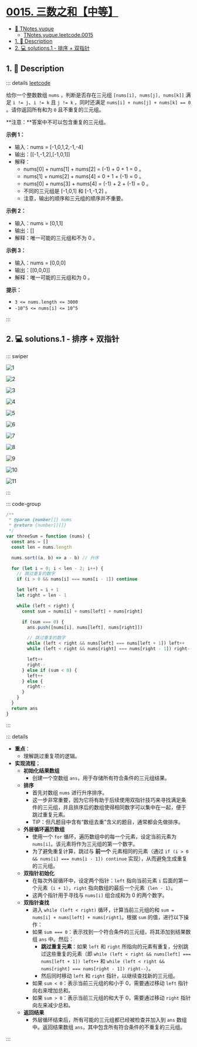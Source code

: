 # [0015. 三数之和【中等】](https://github.com/Tdahuyou/TNotes.leetcode/tree/main/notes/0015.%20%E4%B8%89%E6%95%B0%E4%B9%8B%E5%92%8C%E3%80%90%E4%B8%AD%E7%AD%89%E3%80%91)

<!-- region:toc -->

- [📂 TNotes.yuque](https://www.yuque.com/tdahuyou/tnotes.yuque/)
  - [TNotes.yuque.leetcode.0015](https://www.yuque.com/tdahuyou/tnotes.yuque/leetcode.0015)
- [1. 📝 Description](#1--description)
- [2. 💻 solutions.1 - 排序 + 双指针](#2--solutions1---排序--双指针)

<!-- endregion:toc -->

## 1. 📝 Description

::: details [leetcode](https://leetcode.cn/problems/3sum/description/)

给你一个整数数组 `nums` ，判断是否存在三元组 `[nums[i], nums[j], nums[k]]` 满足 `i != j`、`i != k` 且 `j != k` ，同时还满足 `nums[i] + nums[j] + nums[k] == 0` 。请你返回所有和为 `0` 且不重复的三元组。

**注意：**答案中不可以包含重复的三元组。

**示例 1：**

- 输入：nums = [-1,0,1,2,-1,-4]
- 输出：[[-1,-1,2],[-1,0,1]]
- 解释：
  - nums[0] + nums[1] + nums[2] = (-1) + 0 + 1 = 0 。
  - nums[1] + nums[2] + nums[4] = 0 + 1 + (-1) = 0 。
  - nums[0] + nums[3] + nums[4] = (-1) + 2 + (-1) = 0 。
  - 不同的三元组是 [-1,0,1] 和 [-1,-1,2] 。
  - 注意，输出的顺序和三元组的顺序并不重要。

**示例 2：**

- 输入：nums = [0,1,1]
- 输出：[]
- 解释：唯一可能的三元组和不为 0 。

**示例 3：**

- 输入：nums = [0,0,0]
- 输出：[[0,0,0]]
- 解释：唯一可能的三元组和为 0 。

**提示：**

- `3 <= nums.length <= 3000`
- `-10^5 <= nums[i] <= 10^5`

:::

## 2. 💻 solutions.1 - 排序 + 双指针

::: swiper

![1](https://cdn.jsdelivr.net/gh/Tdahuyou/imgs@main/2025-04-10-08-36-41.png)

![2](https://cdn.jsdelivr.net/gh/Tdahuyou/imgs@main/2025-04-10-08-36-48.png)

![3](https://cdn.jsdelivr.net/gh/Tdahuyou/imgs@main/2025-04-10-08-36-56.png)

![4](https://cdn.jsdelivr.net/gh/Tdahuyou/imgs@main/2025-04-10-08-37-04.png)

![5](https://cdn.jsdelivr.net/gh/Tdahuyou/imgs@main/2025-04-10-08-37-13.png)

![6](https://cdn.jsdelivr.net/gh/Tdahuyou/imgs@main/2025-04-10-08-37-22.png)

![7](https://cdn.jsdelivr.net/gh/Tdahuyou/imgs@main/2025-04-10-08-37-40.png)

![8](https://cdn.jsdelivr.net/gh/Tdahuyou/imgs@main/2025-04-10-08-37-48.png)

![9](https://cdn.jsdelivr.net/gh/Tdahuyou/imgs@main/2025-04-10-08-37-55.png)

![10](https://cdn.jsdelivr.net/gh/Tdahuyou/imgs@main/2025-04-10-08-38-03.png)

![11](https://cdn.jsdelivr.net/gh/Tdahuyou/imgs@main/2025-04-10-08-38-12.png)

:::

::: code-group

```js {13,25,26}
/**
 * @param {number[]} nums
 * @return {number[][]}
 */
var threeSum = function (nums) {
  const ans = []
  const len = nums.length

  nums.sort((a, b) => a - b) // 升序

  for (let i = 0; i < len - 2; i++) {
    // 跳过重复的数字
    if (i > 0 && nums[i] === nums[i - 1]) continue

    let left = i + 1
    let right = len - 1

    while (left < right) {
      const sum = nums[i] + nums[left] + nums[right]

      if (sum === 0) {
        ans.push([nums[i], nums[left], nums[right]])

        // 跳过重复的数字
        while (left < right && nums[left] === nums[left + 1]) left++
        while (left < right && nums[right] === nums[right - 1]) right--

        left++
        right--
      } else if (sum < 0) {
        left++
      } else {
        right--
      }
    }
  }
  return ans
}
```

:::

::: details

- **重点**：
  - 理解跳过重复项的逻辑。
- **实现流程**；
  - **初始化结果数组**
    - 创建一个空数组 `ans`，用于存储所有符合条件的三元组结果。
  - **排序**
    - 首先对数组 `nums` 进行升序排序。
    - 这一步非常重要，因为它将有助于后续使用双指针技巧来寻找满足条件的三元组，并且排序后的数组使得相同数字可以集中在一起，便于跳过重复元素。
    - TIP：但凡题目中含有“数组去重”含义的题目，通常都会先做排序。
  - **外层循环遍历数组**
    - 使用一个 `for` 循环，遍历数组中的每一个元素，设定当前元素为 `nums[i]`。该元素将作为三元组的第一个数字。
    - 为了避免重复计算，跳过与 **前一个** 元素相同的元素（通过 `if (i > 0 && nums[i] === nums[i - 1]) continue` 实现），从而避免生成重复的三元组。
  - **双指针初始化**
    - 在每次外层循环中，设定两个指针：`left` 指向当前元素 `i` 后面的第一个元素（`i + 1`），`right` 指向数组的最后一个元素（`len - 1`）。
    - 这两个指针用于寻找与 `nums[i]` 组合成和为 0 的两个数字。
  - **双指针查找**
    - 进入 `while (left < right)` 循环，计算当前三元组的和 `sum = nums[i] + nums[left] + nums[right]`。根据 `sum` 的值，进行以下操作：
    - 如果 `sum === 0`：表示找到一个符合条件的三元组，将其添加到结果数组 `ans` 中。然后：
      - **跳过重复元素**：如果 `left` 和 `right` 所指向的元素有重复，分别跳过这些重复的元素（即 `while (left < right && nums[left] === nums[left + 1]) left++` 和 `while (left < right && nums[right] === nums[right - 1]) right--`）。
      - 然后同时移动 `left` 和 `right` 指针，以继续查找新的三元组。
    - 如果 `sum < 0`：表示当前三元组的和小于 0，需要通过移动 `left` 指针向右来增加总和。
    - 如果 `sum > 0`：表示当前三元组的和大于 0，需要通过移动 `right` 指针向左来减少总和。
  - **返回结果**
    - 外层循环结束后，所有可能的三元组都已经被检查并加入到 `ans` 数组中。返回结果数组 `ans`，其中包含所有符合条件的不重复的三元组。

:::
